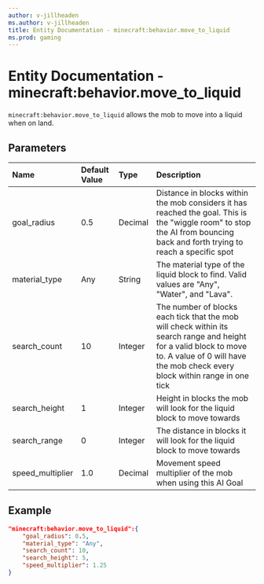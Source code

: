 ```yaml
---
author: v-jillheaden
ms.author: v-jillheaden
title: Entity Documentation - minecraft:behavior.move_to_liquid
ms.prod: gaming
---
```


# Entity Documentation - minecraft:behavior.move_to_liquid

`minecraft:behavior.move_to_liquid` allows the mob to move into a liquid when on land.

## Parameters

|Name |Default Value  |Type  |Description  |
|:----------|:----------|:----------|:----------|
| goal_radius| 0.5| Decimal| Distance in blocks within the mob considers it has reached the goal. This is the "wiggle room" to stop the AI from bouncing back and forth trying to reach a specific spot |
| material_type| Any| String| The material type of the liquid block to find. Valid values are "Any", "Water", and "Lava". |
| search_count| 10| Integer| The number of blocks each tick that the mob will check within its search range and height for a valid block to move to. A value of 0 will have the mob check every block within range in one tick |
| search_height| 1| Integer| Height in blocks the mob will look for the liquid block to move towards |
| search_range| 0| Integer| The distance in blocks it will look for the liquid block to move towards |
| speed_multiplier| 1.0| Decimal| Movement speed multiplier of the mob when using this AI Goal |

## Example

```json
"minecraft:behavior.move_to_liquid":{
    "goal_radius": 0.5,
    "material_type": "Any",
    "search_count": 10,
    "search_height": 5,
    "speed_multiplier": 1.25    
}
```
